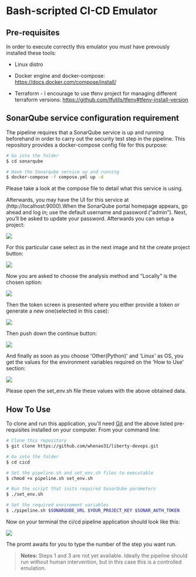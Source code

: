 # Bash-scripted CI-CD Emulator

## Pre-requisites

In order to execute correctly this emulator you must have prevously installed these tools:

* Linux distro

* Docker engine and docker-compose:
  https://docs.docker.com/compose/install/
* Terraform - I encourage to use tfenv project for managing different terraform versions:
  https://github.com/tfutils/tfenv#tfenv-install-version

## SonarQube service configuration requirement
The pipeline requires that a SonarQube service is up and running beforehand in order to carry out the security test step in the pipeline.
This repository provides a docker-compose config file for this purpose:
```bash
# Go into the folder
$ cd sonarqube

# Have the Sonarqube service up and running
$ docker-compose -f compose.yml up -d
```
Please take a look at the compose file to detail what this service is using.

Afterwards, you may have the UI for this service at (http://localhost:9000).When the SonarQube portal homepage appears, go ahead and log in; use the default username and password (“admin”). Next, you’ll be asked to update your password. Afterwards you can setup a project:

![](images/sonar_project_set1.png)

For this particular case select as in the next image and hit the create project button:

![](images/sonar_project_set2.png)

Now you are asked to choose the analysis method and "Locally" is the chosen option:

![](images/sonar_project_set3.png)

Then the token screen is presented where you either provide a token or generate a new one(selected in this case):

![](images/sonar_project_set4.png)

Then push down the continue button:

![](images/sonar_project_set5.png)

And finally as soon as you choose 'Other(Python)' and 'Linux' as OS, you get the values for the environment variables required on the 'How to Use' section:

![](images/sonar_project_set6.png)

Please open the set_env.sh file these values with the above obtained data.

## How To Use

To clone and run this application, you'll need [Git](https://git-scm.com) and the above listed pre-requisites installed on your computer. From your command line:

```bash
# Clone this repository
$ git clone https://github.com/whenao31/liberty-devops.git

# Go into the folder
$ cd cicd

# Set the pipeline.sh and set_env.sh files to executable
$ chmod +x pipeline.sh set_env.sh

# Run the script that inits required SonarQube parameters 
$ ./set_env.sh

# Set the required enviroment variables
$ ./pipeline.sh $SONARQUBE_URL $YOUR_PROJECT_KEY $SONAR_AUTH_TOKEN
```

Now on your terminal the ci/cd pipeline application should look like this:

![](images/pipeline_menu.png)

The promt awaits for you to type the number of the step you want run.

> **Notes:**
> Steps 1 and 3 are not yet available.
> Ideally the pipeline should run without human intervention, but in this case this is a controlled emulation.



